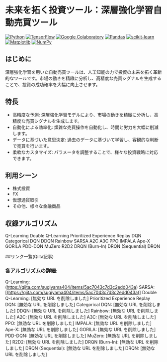 # 未来を拓く投資ツール：深層強化学習自動売買ツール

[![Python](https://img.shields.io/badge/python-3670A0?logo=python&logoColor=ffdd54)](https://www.python.org/)
[![TensorFlow](https://img.shields.io/badge/TensorFlow-%23FF6F00.svg?logo=TensorFlow&logoColor=white)](https://www.tensorflow.org/)
[![Google Colaboratory](https://shields.io/badge/Google_Colaboratory-orange.svg)](https://colab.research.google.com/)
[![Pandas](https://img.shields.io/badge/pandas-%23150458.svg?logo=pandas&logoColor=white)](https://pandas.pydata.org/)
[![scikit-learn](https://img.shields.io/badge/scikit--learn-%23F7931E.svg?logo=scikit-learn&logoColor=white)](https://scikit-learn.org/stable/)
[![Matplotlib](https://img.shields.io/badge/Matplotlib-%23ffffff.svg?logo=Matplotlib&logoColor=black)](https://matplotlib.org/)
[![NumPy](https://img.shields.io/badge/numpy-%23013243.svg?logo=numpy&logoColor=white)](https://numpy.org/)

## はじめに

深層強化学習を用いた自動売買ツールは、人工知能の力で投資の未来を拓く革新的なツールです。市場の動きを精緻に分析し、高精度な売買シグナルを生成することで、投資の成功確率を大幅に向上させます。

## 特長

+ 高精度な予測: 深層強化学習モデルにより、市場の動きを精緻に分析し、高精度な売買シグナルを生成します。
+ 自動化による効率化: 煩雑な売買操作を自動化し、時間と労力を大幅に削減します。
+ データに基づいた意思決定: 過去のデータに基づいて学習し、客観的な判断で売買を行います。
+ 柔軟なカスタマイズ: パラメータを調整することで、様々な投資戦略に対応できます。


## 利用シーン

+ 株式投資
+ FX
+ 仮想通貨取引
+ その他、様々な金融商品

## 収録アルゴリズム
Q-Learning
Double Q-Learning
Prioritized Experience Replay DQN
Categorical DQN
DDQN
Rainbow
SARSA
A2C
A3C
PPO
IMPALA
Ape-X
GORILA
PDD-DQN
MuZero
R2D2
DRQN (Burn-In)
DRQN (Sequential)
DRQN

##リンク一覧(Qiita記事)
### 各アルゴリズムの詳細:

Q-Learning: (https://qiita.com/sugiyama404/items/5ac7043c7d3c2edd043a)
SARSA: [(https://qiita.com/sugiyama404/items/5ac7043c7d3c2edd043a)]
Double Q-Learning: [無効な URL を削除しました]
Prioritized Experience Replay DQN: [無効な URL を削除しました]
Categorical DQN: [無効な URL を削除しました]
DDQN: [無効な URL を削除しました]
Rainbow: [無効な URL を削除しました]
A2C: [無効な URL を削除しました]
A3C: [無効な URL を削除しました]
PPO: [無効な URL を削除しました]
IMPALA: [無効な URL を削除しました]
Ape-X: [無効な URL を削除しました]
GORILA: [無効な URL を削除しました]
PDD-DQN: [無効な URL を削除しました]
MuZero: [無効な URL を削除しました]
R2D2: [無効な URL を削除しました]
DRQN (Burn-In): [無効な URL を削除しました]
DRQN (Sequential): [無効な URL を削除しました]
DRQN: [無効な URL を削除しました]











